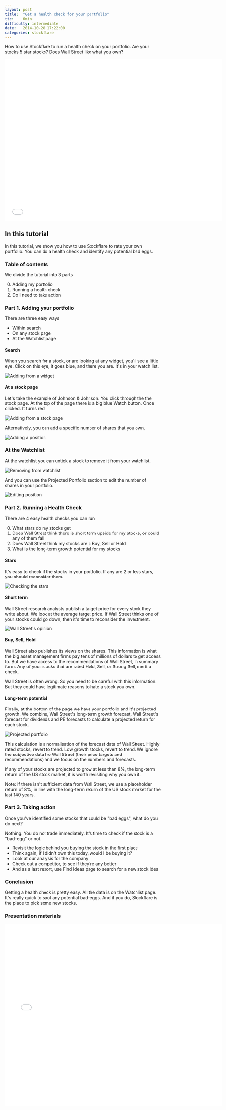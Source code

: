 ```yaml
---
layout: post
title:  "Get a health check for your portfolio"
ttc:    6min
difficulty: intermediate
date:   2014-10-28 17:22:00
categories: stockflare
---
```

How to use Stockflare to run a health check on your portfolio. Are your stocks 5 star stocks? Does Wall Street like what you own?

<iframe width="700" height="525" src="//www.youtube.com/embed/LlouywIfOrc" frameborder="0" allowfullscreen></iframe>

## In this tutorial

In this tutorial, we show you how to use Stockflare to rate your own portfolio. You can do a health check and identify any potential bad eggs.

### Table of contents

We divide the tutorial into 3 parts

0. Adding my portfolio
0. Running a health check
0. Do I need to take action 

### Part 1. Adding your portfolio

There are three easy ways

* Within search
* On any stock page
* At the Watchlist page

#### Search

When you search for a stock, or are looking at any widget, you'll see a little eye. Click on this eye, it goes blue, and there you are. It's in your watch list.

![Adding from a widget](/images/search-add.png)

#### At a stock page

Let's take the example of Johnson & Johnson. You click through the the stock page. At the top of the page there is a big blue Watch button. Once clicked. It turns red.

![Adding from a stock page](/images/stock-add.png)

Alternatively, you can add a specific number of shares that you own.

![Adding a position](/images/position-add.png)

### At the Watchlist

At the watchlist you can untick a stock to remove it from your watchlist. 

![Removing from watchlist](/images/watchlist-remove.png)

And you can use the Projected Portfolio section to edit the number of shares in your portfolio.

![Editing position](/images/position-edit.png)

### Part 2. Running a Health Check

There are 4 easy health checks you can run

0. What stars do my stocks get
0. Does Wall Street think there is short term upside for my stocks, or could any of them fall
0. Does Wall Street think my stocks are a Buy, Sell or Hold
0. What is the long-term growth potential for my stocks
 
#### Stars

It's easy to check if the stocks in your portfolio. If any are 2 or less stars, you should reconsider them.

![Checking the stars](/images/watchlist-stars.png)

#### Short term

Wall Street research analysts publish a target price for every stock they write about. We look at the average target price. If Wall Street thinks one of your stocks could go down, then it's time to reconsider the investment.

![Wall Street's opinion](/images/wall-street-opinion.png)

#### Buy, Sell, Hold

Wall Street also publishes its views on the shares. This information is what the big asset management firms pay tens of millions of dollars to get access to. But we have access to the recommendations of Wall Street, in summary form. Any of your stocks that are rated Hold, Sell, or Strong Sell, merit a check. 

Wall Street is often wrong. So you need to be careful with this information. But they could have legitimate reasons to hate a stock you own.

#### Long-term potential

Finally, at the bottom of the page we have your portfolio and it's projected growth. We combine, Wall Street's long-term growth forecast, Wall Street's forecast for dividends and PE forecasts to calculate a projected return for each stock. 

![Projected portfolio](/images/projected-portfolio.png)

This calculation is a normalisation of the forecast data of Wall Street. Highly rated stocks, revert to trend. Low growth stocks, revert to trend. We ignore the subjective data fro Wall Street (their price targets and recommendations) and we focus on the numbers and forecasts.

If any of your stocks are projected to grow at less than 8%, the long-term return of the US stock market, it is worth revisiting why you own it.

Note: if there isn't sufficient data from Wall Street, we use a placeholder return of 8%, in line with the long-term return of the US stock market for the last 140 years.

### Part 3. Taking action

Once you've identified some stocks that could be "bad eggs", what do you do next?

Nothing. You do not trade immediately. It's time to check if the stock is a "bad-egg" or not. 

* Revisit the logic behind you buying the stock in the first place
* Think again, if I didn't own this today, would I be buying it?
* Look at our analysis for the company
* Check out a competitor, to see if they're any better
* And as a last resort, use Find Ideas page to search for a new stock idea

### Conclusion

Getting a health check is pretty easy. All the data is on the Watchlist page. It's really quick to spot any potential bad-eggs. And if you do, Stockflare is the place to pick some new stocks. 

### Presentation materials

<iframe src="//www.slideshare.net/slideshow/embed_code/41128641" width="702" height="590" frameborder="0" marginwidth="0" marginheight="0" scrolling="no"></iframe>
